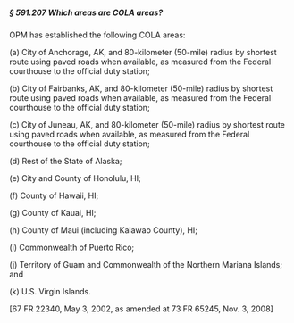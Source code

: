##### § 591.207 Which areas are COLA areas? #####

OPM has established the following COLA areas:

(a) City of Anchorage, AK, and 80-kilometer (50-mile) radius by shortest route using paved roads when available, as measured from the Federal courthouse to the official duty station;

(b) City of Fairbanks, AK, and 80-kilometer (50-mile) radius by shortest route using paved roads when available, as measured from the Federal courthouse to the official duty station;

(c) City of Juneau, AK, and 80-kilometer (50-mile) radius by shortest route using paved roads when available, as measured from the Federal courthouse to the official duty station;

(d) Rest of the State of Alaska;

(e) City and County of Honolulu, HI;

(f) County of Hawaii, HI;

(g) County of Kauai, HI;

(h) County of Maui (including Kalawao County), HI;

(i) Commonwealth of Puerto Rico;

(j) Territory of Guam and Commonwealth of the Northern Mariana Islands; and

(k) U.S. Virgin Islands.

[67 FR 22340, May 3, 2002, as amended at 73 FR 65245, Nov. 3, 2008]